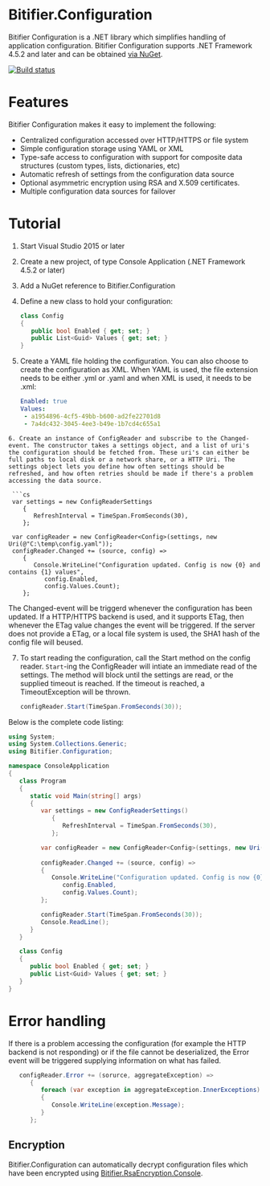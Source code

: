 # Bitifier.Configuration

Bitifier Configuration is a .NET library which simplifies handling of application configuration. Bitifier Configuration supports .NET Framework 4.5.2 and later and can be obtained [via NuGet](https://www.nuget.org/packages/Bitifier.Configuration/).

[![Build status](https://ci.appveyor.com/api/projects/status/lhk2hgvif3gx3xhw?svg=true)](https://ci.appveyor.com/project/MartinKnafve/bitifier-configuration)

# Features

Bitifier Configuration makes it easy to implement the following:

* Centralized configuration accessed over HTTP/HTTPS or file system
* Simple configuration storage using YAML or XML
* Type-safe access to configuration with support for composite data structures (custom types, lists, dictionaries, etc)
* Automatic refresh of settings from the configuration data source
* Optional asymmetric encryption using RSA and X.509 certificates.
* Multiple configuration data sources for failover

# Tutorial

1. Start Visual Studio 2015 or later
2. Create a new project, of type Console Application (.NET Framework 4.5.2 or later)
3. Add a NuGet reference to Bitifier.Configuration
4. Define a new class to hold your configuration:

   ```cs
   class Config
   {
      public bool Enabled { get; set; }
      public List<Guid> Values { get; set; }
   } 
   ```
5. Create a YAML file holding the configuration. You can also choose to create the configuration as XML. When YAML is used, the file extension needs to be either .yml or .yaml and when XML is used, it needs to be .xml:

   ```yaml
   Enabled: true
   Values:
    - a1954896-4cf5-49bb-b600-ad2fe22701d8
    - 7a4dc432-3045-4ee3-b49e-1b7cd4c655a1
  ```
6. Create an instance of ConfigReader and subscribe to the Changed-event. The constructor takes a settings object, and a list of uri's the configuration should be fetched from. These uri's can either be full paths to local disk or a network share, or a HTTP Uri. The settings object lets you define how often settings should be refreshed, and how often retries should be made if there's a problem accessing the data source.

   ```cs
   var settings = new ConfigReaderSettings
      {
         RefreshInterval = TimeSpan.FromSeconds(30),
      };
   
   var configReader = new ConfigReader<Config>(settings, new Uri(@"C:\temp\config.yaml"));
   configReader.Changed += (source, config) =>
      {
         Console.WriteLine("Configuration updated. Config is now {0} and contains {1} values", 
            config.Enabled, 
            config.Values.Count);
      };
   ```
   
   The Changed-event will be triggerd whenever the configuration has been updated. If a HTTP/HTTPS backend is used, and it supports ETag, then whenever the ETag value changes the event will be triggered. If the server does not provide a ETag, or a local file system is used, the SHA1 hash of the config file will beused.
   
7. To start reading the configuration, call the Start method on the config reader. `Start`-ing the ConfigReader will intiate an immediate read of the settings. The method will block until the settings are read, or the supplied timeout is reached. If the timeout is reached, a TimeoutException will be thrown.

   ```cs
   configReader.Start(TimeSpan.FromSeconds(30));
   ```



Below is the complete code listing:
   
```cs
using System;
using System.Collections.Generic;
using Bitifier.Configuration;

namespace ConsoleApplication
{
   class Program
   {
      static void Main(string[] args)
      {
         var settings = new ConfigReaderSettings()
            {
               RefreshInterval = TimeSpan.FromSeconds(30),
            };

         var configReader = new ConfigReader<Config>(settings, new Uri(@"C:\temp\config.yaml"));
         
         configReader.Changed += (source, config) =>
         {
            Console.WriteLine("Configuration updated. Config is now {0} and contains {1} values",
               config.Enabled,
               config.Values.Count);
         };

         configReader.Start(TimeSpan.FromSeconds(30));
         Console.ReadLine();
      }
   }

   class Config
   {
      public bool Enabled { get; set; }
      public List<Guid> Values { get; set; }
   }
}
```
   
   
# Error handling

If there is a problem accessing the configuration (for example the HTTP backend is not responding) or if the file cannot be deserialized, the Error event will be triggered supplying information on what has failed.

```cs
   configReader.Error += (sorurce, aggregateException) =>
      {
         foreach (var exception in aggregateException.InnerExceptions)
         {
            Console.WriteLine(exception.Message);
         }
      };
```

## Encryption

Bitifier.Configuration can automatically decrypt configuration files which have been encrypted using [Bitifier.RsaEncryption.Console](https://github.com/martinknafve/Bitifier.RsaEncryption).
